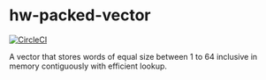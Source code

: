 # hw-packed-vector
[![CircleCI](https://circleci.com/gh/haskell-works/hw-packed-vector/tree/0-branch.svg?style=svg)](https://circleci.com/gh/haskell-works/hw-packed-vector/tree/0-branch)

A vector that stores words of equal size between 1 to 64 inclusive in memory contiguously
with efficient lookup.

